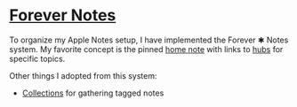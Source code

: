 # [Forever Notes](https://myforevernotes.com/)

To organize my Apple Notes setup, I have implemented the Forever ✱ Notes system. 
My favorite concept is the pinned [home note](https://www.myforevernotes.com/docs/home) with links to [hubs](https://www.myforevernotes.com/docs/hubs) for specific topics. 

Other things I adopted from this system:
- [Collections](https://www.myforevernotes.com/docs/collections) for gathering tagged notes